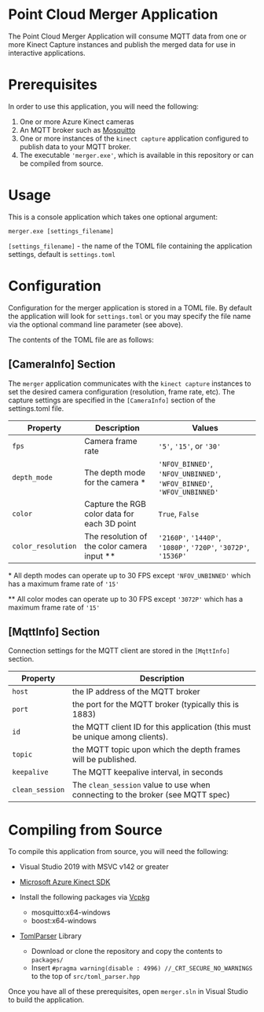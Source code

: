 # Point Cloud Merger Application

The Point Cloud Merger Application will consume MQTT data from one or more Kinect Capture instances and publish the merged data for use in interactive applications.

# Prerequisites

In order to use this application, you will need the following:

1. One or more Azure Kinect cameras
1. An MQTT broker such as [Mosquitto](https://mosquitto.org)
1. One or more instances of the `kinect capture` application configured to publish data to your MQTT broker.
1. The executable `'merger.exe'`, which is available in this repository or can be compiled from source.


# Usage

This is a console application which takes one optional argument:

```
merger.exe [settings_filename]
```

`[settings_filename]` - the name of the TOML file containing the application settings, default is `settings.toml`


# Configuration

Configuration for the merger application is stored in a TOML file. By default the application will look for `settings.toml` or you may specify the file name via the optional command line parameter (see above).

The contents of the TOML file are as follows:

## [CameraInfo] Section

The `merger` application communicates with the `kinect capture` instances to set the desired camera configuration (resolution, frame rate, etc). The capture settings are specified in the `[CameraInfo]` section of the settings.toml file.


| Property | Description | Values |
| ---- | --- | --- |
| `fps` | Camera frame rate | `'5'`, `'15'`, or `'30'` |
| `depth_mode` | The depth mode for the camera * | `'NFOV_BINNED'`, `'NFOV_UNBINNED'`, `'WFOV_BINNED'`, `'WFOV_UNBINNED'` |
| `color` | Capture the RGB color data for each 3D point | `True`, `False` |
| `color_resolution` | The resolution of the color camera input ** | `'2160P'`, `'1440P'`, `'1080P'`, `'720P'`, `'3072P'`, `'1536P'` |

\* All depth modes can operate up to 30 FPS except `'NFOV_UNBINNED'` which has a maximum frame rate of `'15'`

** All color modes can operate up to 30 FPS except `'3072P'` which has a maximum frame rate of `'15'`


## [MqttInfo] Section

Connection settings for the MQTT client are stored in the `[MqttInfo]` section.

| Property | Description |
| ---- | --- |
| `host` | the IP address of the MQTT broker |
| `port` | the port for the MQTT broker (typically this is 1883) |
| `id` | the MQTT client ID for this application (this must be unique among clients). |
| `topic` | the MQTT topic upon which the depth frames will be published. |
| `keepalive` | The MQTT keepalive interval, in seconds |
| `clean_session` | The `clean_session` value to use when connecting to the broker (see MQTT spec)


# Compiling from Source

To compile this application from source, you will need the following:

+ Visual Studio 2019 with MSVC v142 or greater
+ [Microsoft Azure Kinect SDK](https://docs.microsoft.com/en-us/azure/kinect-dk/sensor-sdk-download)

+ Install the following packages via [Vcpkg](https://github.com/microsoft/vcpkg) 
  + mosquitto:x64-windows
  + boost:x64-windows

+ [TomlParser](https://github.com/ToruNiina/TOMLParser) Library
  + Download or clone the repository and copy the contents to ```packages/```
  + Insert ```#pragma warning(disable : 4996) //_CRT_SECURE_NO_WARNINGS``` to the top of ```src/toml_parser.hpp```

Once you have all of these prerequisites, open `merger.sln` in Visual Studio to build the application.
